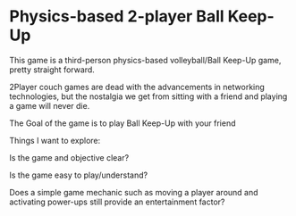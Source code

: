 # Physics-based 2-player Ball Keep-Up

This game is a third-person physics-based volleyball/Ball Keep-Up game, pretty straight forward.

2Player couch games are dead with the advancements in networking technologies, but the nostalgia we get from sitting with a friend and playing a game will never die.

The Goal of the game is to play Ball Keep-Up with your friend

Things I want to explore:

Is the game and objective clear?

Is the game easy to play/understand?

Does a simple game mechanic such as moving a player around and activating power-ups still provide an entertainment factor?

